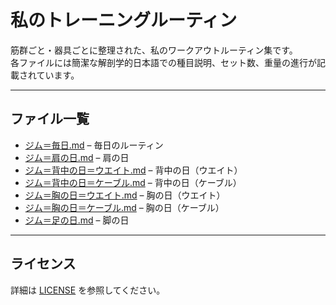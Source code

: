 # 私のトレーニングルーティン

筋群ごと・器具ごとに整理された、私のワークアウトルーティン集です。  
各ファイルには簡潔な解剖学的日本語での種目説明、セット数、重量の進行が記載されています。

---

## ファイル一覧

- [ジム＝毎日.md](./ジム＝毎日.md) – 毎日のルーティン
- [ジム＝肩の日.md](./ジム＝肩の日.md) – 肩の日
- [ジム＝背中の日＝ウエイト.md](./ジム＝背中の日＝ウエイト.md) – 背中の日（ウエイト）
- [ジム＝背中の日＝ケーブル.md](./ジム＝背中の日＝ケーブル.md) – 背中の日（ケーブル）
- [ジム＝胸の日＝ウエイト.md](./ジム＝胸の日＝ウエイト.md) – 胸の日（ウエイト）
- [ジム＝胸の日＝ケーブル.md](./ジム＝胸の日＝ケーブル.md) – 胸の日（ケーブル）
- [ジム＝足の日.md](./ジム＝足の日.md) – 脚の日

---

## ライセンス
詳細は [LICENSE](./LICENSE) を参照してください。

